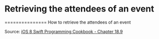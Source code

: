 # Retrieving the attendees of an event
===============
How to retrieve the attendees of an event


Source: [iOS 8 Swift Programming Cookbook - Chapter 18.9](http://goo.gl/pvRtI8)
